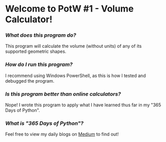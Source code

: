 # **Welcome to PotW #1 - Volume Calculator!**

### ***What does this program do?***

This program will calculate the volume (without units) of any of its supported geometric shapes.

### ***How do I run this program?***

I recommend using Windows PowerShell, as this is how I tested and debugged the program.

### ***Is this program better than online calculators?***

Nope! I wrote this program to apply what I have learned thus far in my "365 Days of Python".

### ***What is "365 Days of Python"?***

Feel free to view my daily blogs on [Medium](https://medium.com/@1809031104050311011804) to find out!
